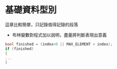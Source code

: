 # 基礎資料型別
這章比較簡單，只記錄值得記錄的段落
* 布林變數對程式加以說明，盡量將判斷表現出意義
```C++
bool finished = (index<0 || MAX_ELEMENT < index);
if (finished)
{
...
}
```

<!--stackedit_data:
eyJoaXN0b3J5IjpbLTExNjQ4NjA1MzQsLTEyMDA4NTY2NTVdfQ
==
-->